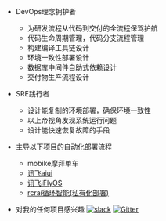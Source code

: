 - DevOps理念拥护者
  - 为研发流程从代码到交付的全流程保驾护航
  - 代码生命周期管理，代码分支流程管理
  - 构建编译工具链设计
  - 环境一致性部署设计
  - 数据库中间件自助式依赖设计
  - 交付物生产流程设计

- SRE践行者
  - 设计能复制的环境部署，确保环境一致性
  - 以上帝视角发现系统运行问题
  - 设计能快速恢复故障的手段

- 主导以下项目的自动化部署流程
  - mobike摩拜单车
  - [讯飞aiui](https://aiui.xfyun.cn)
  - [讯飞iFlyOS](https://iflyos.cn)
  - [rcrai循环智能(私有化部署)](https://rcrai.com)


- 对我的任何项目感兴趣
[![slack](https://img.shields.io/badge/slack-Join%20Me-brightgreen.svg)](https://join.slack.com/t/mammdoo/shared_invite/zt-1hvr5rj87-vbpYDvcBGO8P16khQzi1TQ)
[![Gitter](https://badges.gitter.im/Mammdoo/community.svg)](https://gitter.im/Mammdoo/community?utm_source=badge&utm_medium=badge&utm_campaign=pr-badge)
